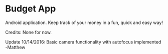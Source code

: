 # Budget App

Android application. Keep track of your money in a fun, quick and easy way!

Credits:
None for now.

Update 10/14/2016: Basic camera functionality with autofocus implemented -Matthew
